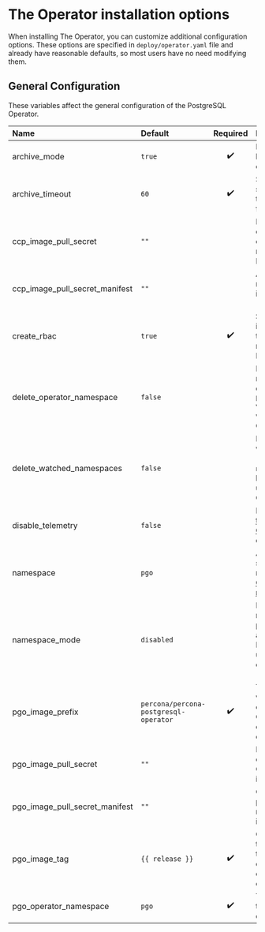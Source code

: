 # The Operator installation options

When installing The Operator, you can customize additional configuration options. These options are specified in `deploy/operator.yaml` file and already have reasonable defaults, so most users have no need modifying them.

## General Configuration

These variables affect the general configuration of the PostgreSQL Operator.

| Name                           | Default    | Required           | Description |
|:-------------------------------|:-----------|:------------------:|:------------|
| archive_mode                   | `true`     | :heavy_check_mark: | If `true`, enables archive logging on all newly created clusters |
| archive_timeout                | `60`       | :heavy_check_mark: | Set to a value in seconds to configure the timeout threshold for archiving |
| ccp_image_pull_secret          | `""`       |                    | Name of a Secret with credentials for the container image registries for the PostgreSQL cluster |
| ccp_image_pull_secret_manifest | `""`       |                    | A path to the Secret manifest to be installed in each namespace (optional) |
| create_rbac                    | `true`     | :heavy_check_mark: | Set to `true` if the installer should create the RBAC resources required to run the PostgreSQL Operator |
| delete_operator_namespace      | `false`    |                    | If `true`, the Operator namespace (one defined using the `pgo_operator_namespace` variable) will be deleted when uninstalling the Operator |
| delete_watched_namespaces      | `false`    |                    | If `true`, the Operator watched namespaces (ones defined using the `namespace` variable) will be deleted when uninstalling the Operator |
| disable_telemetry              | `false`    |                    | If `true`, [gathering telemetry by the Operator](telemetry.md) will be disabled |
| namespace                      | `pgo`      |                    | A comma delimited string of all the namespaces [the Operator should manage](cluster-wide.md#install-the-operator-cluster-wide) |
| namespace_mode                 | `disabled` |                    | Determines which namespace permissions are assigned to the PostgreSQL Operator using a ClusterRole; can be `dynamic`, `readonly`, and `disabled` |
| pgo_image_prefix               | `percona/percona-postgresql-operator` | :heavy_check_mark: | The image prefix used when creating containers for the Operator (apiserver, operator, scheduler, etc.) |
| pgo_image_pull_secret          | `""`       |                    | Name of a Secret with credentials for the Operator's container image registries |
| pgo_image_pull_secret_manifest | `""`       |                    | Optionally provides a path to the Secret manifest to be installed in each namespace |
| pgo_image_tag                  | `{{ release }}` | :heavy_check_mark: | Configures the image tag used when creating the Operator's containers (apiserver, operator, scheduler, etc.) |
| pgo_operator_namespace         | `pgo`      | :heavy_check_mark: | The namespace where the Operator will be deployed |

